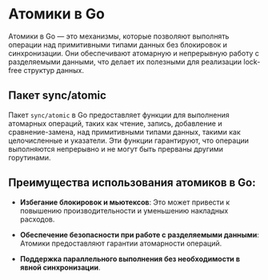# Атомики в Go

Атомики в Go — это механизмы, которые позволяют выполнять операции над примитивными типами данных без блокировок и синхронизации. Они обеспечивают атомарную и непрерывную работу с разделяемыми данными, что делает их полезными для реализации lock-free структур данных.

## Пакет sync/atomic

Пакет `sync/atomic` в Go предоставляет функции для выполнения атомарных операций, таких как чтение, запись, добавление и сравнение-замена, над примитивными типами данных, такими как целочисленные и указатели. Эти функции гарантируют, что операции выполняются непрерывно и не могут быть прерваны другими горутинами.

## Преимущества использования атомиков в Go:

- **Избегание блокировок и мьютексов**: Это может привести к повышению производительности и уменьшению накладных расходов.

- **Обеспечение безопасности при работе с разделяемыми данными**: Атомики предоставляют гарантии атомарности операций.

- **Поддержка параллельного выполнения без необходимости в явной синхронизации**.
